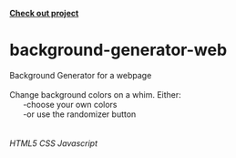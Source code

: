 <strong><a href="https://mrshanx.github.io/background-generator-web/" target="_blank">Check out project</a></strong>

# background-generator-web
Background Generator for a webpage
<br>
<br>
Change background colors on a whim. Either:
<br>
&nbsp;&nbsp;&nbsp;&nbsp;&nbsp; -choose your own colors<br>
&nbsp;&nbsp;&nbsp;&nbsp;&nbsp; -or use the randomizer button<br><br> <br>
<em>HTML5 CSS Javascript</em>

